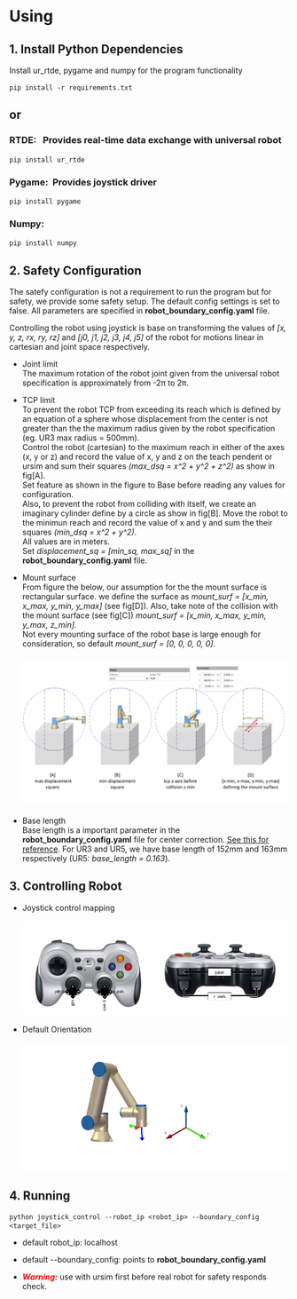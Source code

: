 # Using

## 1. Install Python Dependencies

Install ur_rtde, pygame and numpy for the program functionality

```
pip install -r requirements.txt
```
## or 

### **RTDE**: &nbsp; Provides real-time data exchange with universal robot
```
pip install ur_rtde
```

### **Pygame**:&nbsp; Provides joystick driver

```
pip install pygame
```
### **Numpy**:

```
pip install numpy
```

## 2. Safety Configuration

The satefy configuration is not a requirement to run the program but for safety, we provide some safety setup. The default config settings is set to false. All parameters are specified in **robot_boundary_config.yaml** file. 

Controlling the robot using joystick is base on transforming the values of _[x, y, z, rx, ry, rz]_ and _[j0, j1, j2, j3, j4, j5]_ of the robot for motions linear in cartesian and joint space respectively.


* Joint limit <br />
The maximum rotation of the robot joint given from the universal robot specification is approximately from -2π to 2π.

* TCP limit <br />
To prevent the robot TCP from exceeding its reach which is defined by an equation of a sphere whose displacement from the center is not greater than the the maximum radius given by the robot specification (eg. UR3 max radius = 500mm). <br />
Control the robot (cartesian) to the maximum reach in either of the axes (x, y or z) and record the value of x, y and z on the teach pendent or ursim and sum their squares _(max_dsq = x^2 + y^2 + z^2)_ as show in fig[A]. <br />
Set feature as shown in the figure to Base before reading any values for configuration. <br />
Also, to prevent the robot from colliding with itself, we create an imaginary cylinder define by a circle as show in fig[B]. Move the robot to the minimun reach and record the value of x and y and sum the their squares _(min_dsq = x^2 + y^2)_. <br />
All values are in meters. <br />
Set _displacement_sq = [min_sq, max_sq]_ in the **robot_boundary_config.yaml** file.

* Mount surface <br />
From figure the below, our assumption for the the mount surface is rectangular surface. we define the surface as _mount_surf = [x_min, x_max, y_min, y_max]_ (see fig[D]). Also, take note of the collision with the mount surface (see fig[C]) _mount_surf = [x_min, x_max, y_min, y_max, z_min]_. <br />
Not every mounting surface of the robot base is large enough for consideration, so default _mount_surf = [0, 0, 0, 0, 0]_. <br /> <br />
![safety config steps](https://github.com/sadichel/URJoystickControl/blob/f7052178ef5a7b8d073cd8600b8311b130b951e9/img/robot_config_steps.png?raw=true) 

* Base length <br />
Base length is a important parameter in the **robot_boundary_config.yaml** file for center correction. [See this for reference](https://www.universal-robots.com/media/1803022/5ework.png?width=704&height=731). For UR3 and UR5, we have base length of 152mm and 163mm respectively (UR5: _base_length = 0.163_).

## 3. Controlling Robot
* Joystick control mapping <br /> <br />
![Joystick control map](https://github.com/sadichel/URJoystickControl/blob/main/img/joystick_control_map.png?raw=true)


* Default Orientation <br /> <br />
![Defaul Orientation](https://github.com/sadichel/URJoystickControl/blob/main/img/default_orientation.png?raw=true)

## 4. Running

```
python joystick_control --robot_ip <robot_ip> --boundary_config <target_file>
```
* default robot_ip: localhost

* default --boundary_config: points to **robot_boundary_config.yaml**

* <span style="color:red">_**Warning:**_</span> use with ursim first before real robot for safety responds check.

